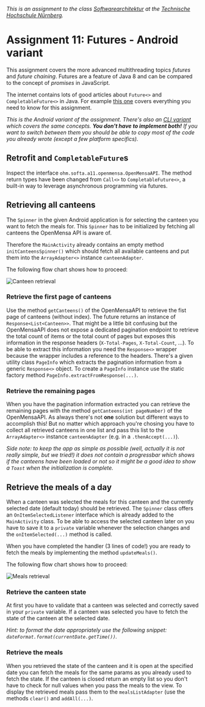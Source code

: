 _This is an assignment to the class [Softwarearchitektur](https://ohm-softa.github.io) at the [Technische Hochschule Nürnberg](http://www.th-nuernberg.de)._

# Assignment 11: Futures - Android variant

This assignment covers the more advanced multithreading topics _futures_ and _future chaining_.
Futures are a feature of Java 8 and can be compared to the concept of _promises_ in JavaScript.

The internet contains lots of good articles about `Future<>` and `CompletableFuture<>` in Java.
For example [this one](http://www.deadcoderising.com/java8-writing-asynchronous-code-with-completablefuture/) covers everything you need to know for this assignment.

_This is the Android variant of the assignment. There's also an [CLI variant](https://github.com/ohm-softa/11-futures-cli) which covers the same concepts. **You don't have to implement both!** If you want to switch between them you should be able to copy most of the code you already wrote (except a few platform specifics)._

## Retrofit and `CompletableFuture`s

Inspect the interface `ohm.softa.a11.openmensa.OpenMensaAPI`.
The method return types have been changed from `Call<>` to `CompletableFuture<>`, a built-in way to leverage asynchronous programming via futures.

## Retrieving all canteens

The `Spinner` in the given Android application is for selecting the canteen you want to fetch the meals for.
This `Spinner` has to be initialized by fetching all canteens the OpenMensa API is aware of.

Therefore the `MainActivity` already contains an empty method `initCanteensSpinner()` which should fetch all available canteens and put them into the `ArrayAdapter<>` instance `canteenAdapter`.

The following flow chart shows how to proceed:

![Canteen retrieval](./assets/images/CanteenRetrievalFlow.svg)

### Retrieve the first page of canteens

Use the method `getCanteens()` of the OpenMensaAPI to retrieve the fist page of canteens (without index).
The future returns an instance of `Response<List<Canteen>>`.
That might be a little bit confusing but the OpenMensaAPI does not expose a dedicated pagination endpoint to retrieve the total count of items or the total count of pages but exposes this information in the response headers (`X-Total-Pages`, `X-Total-Count`, ...).
To be able to extract this information you need the `Response<>` wrapper because the wrapper includes a reference to the headers.
There's a given utility class `PageInfo` which extracts the pagination information from a generic `Response<>` object. To create a `PageInfo` instance use the static factory method `PageInfo.extractFromResponse(...)`.

### Retrieve the remaining pages

When you have the pagination information extracted you can retrieve the remaining pages with the method `getCanteens(int pageNumber)` of the OpenMensaAPI.
As always there's not **one** solution but different ways to accomplish this!
But no matter which approach you're chosing you have to collect all retrieved canteens in one list and pass this list to the `ArrayAdapter<>` instance `canteenAdapter` (e.g. in a `.thenAccept(...)`).

_Side note: to keep the app as simple as possible (well, actually it is not really simple, but we tried!) it does not contain a progressbar which shows if the canteens have been loaded or not so it might be a good idea to show a `Toast` when the initialization is complete._

## Retrieve the meals of a day

When a canteen was selected the meals for this canteen and the currently selected date (default today) should be retrieved.
The `Spinner` class offers an `OnItemSelectedListener` interface which is already added to the `MainActivity` class.
To be able to access the selected canteen later on you have to save it to a `private` variable whenever the selection changes and the `onItemSelected(...)` method is called.

When you have completed the handler (3 lines of code!) you are ready to fetch the meals by implementing the method `updateMeals()`.

The following flow chart shows how to proceed:

![Meals retrieval](./assets/images/MealsRetrievalFlow.svg)

### Retrieve the canteen state

At first you have to validate that a canteen was selected and correctly saved in your `private` variable.
If a canteen was selected you have to fetch the state of the canteen at the selected date.

_Hint: to format the date appropriately use the following snippet: `dateFormat.format(currentDate.getTime())`._

### Retrieve the meals

When you retrieved the state of the canteen and it is open at the specified date you can fetch the meals for the same params as you already used to fetch the state.
If the canteen is closed return an empty list so you don't have to check for null values when you pass the meals to the view.
To display the retrieved meals pass them to the `mealsListAdapter` (use the methods `clear()` and `addAll(...)`.
